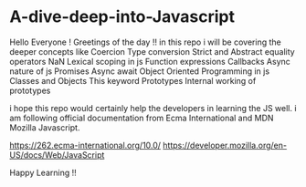 # A-dive-deep-into-Javascript
Hello Everyone !
Greetings of the day !!
in this repo i will be covering the deeper concepts like
  Coercion 
  Type conversion
  Strict and Abstract equality operators 
  NaN
  Lexical scoping in js
  Function expressions
  Callbacks
  Async nature of js
  Promises
  Async await
  Object Oriented Programming in js
        Classes and Objects
        This keyword
        Prototypes
        Internal working of prototypes
        
i hope this repo would certainly help the developers in learning the JS well.
i am following official documentation from Ecma International and MDN Mozilla Javascript.

https://262.ecma-international.org/10.0/
https://developer.mozilla.org/en-US/docs/Web/JavaScript

Happy Learning !!
